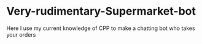 # Very-rudimentary-Supermarket-bot
Here I use my current knowledge of CPP to make a chatting bot who takes your orders 
